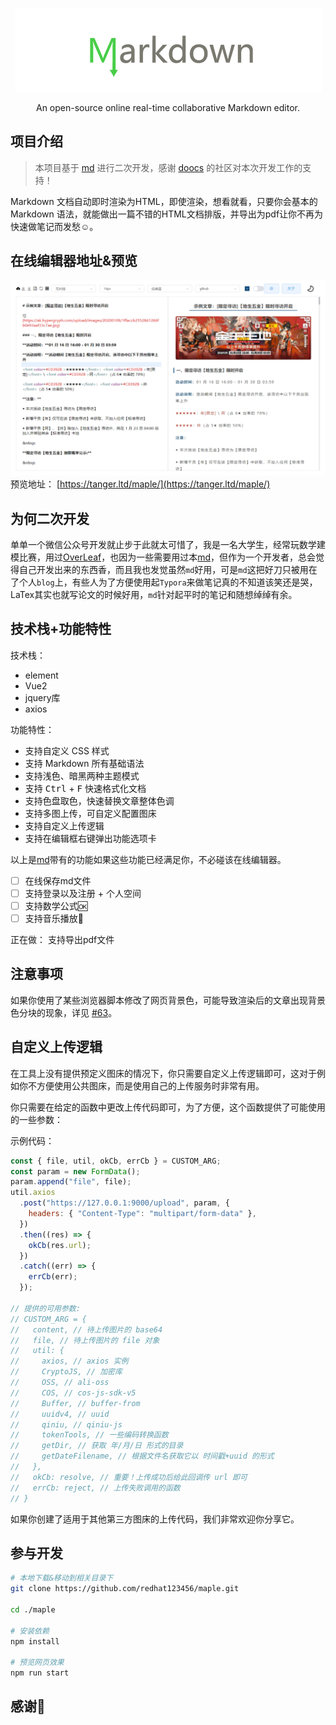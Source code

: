 <div align="center">

[![maple](./image/logo-2.png)](https://github.com/redhat123456/maple)

</div>

<p align="center">An open-source online real-time collaborative Markdown editor.</p>

## 项目介绍

> 本项目基于 [md](https://github.com/doocs/md) 进行二次开发，感谢 [doocs](https://github.com/doocs) 的社区对本次开发工作的支持！

Markdown 文档自动即时渲染为HTML，即使渲染，想看就看，只要你会基本的 Markdown 语法，就能做出一篇不错的HTML文档排版，并导出为pdf让你不再为快速做笔记而发愁☺。

## 在线编辑器地址&预览
![](./image/1.png)
预览地址： [https://tanger.ltd/maple/](https://tanger.ltd/maple/)



## 为何二次开发

单单一个微信公众号开发就止步于此就太可惜了，我是一名大学生，经常玩数学建模比赛，用过[OverLeaf]()，也因为一些需要用过本[md](https://github.com/doocs/md)，但作为一个开发者，总会觉得自己开发出来的东西香，而且我也发觉虽然`md`好用，可是`md`这把好刀只被用在了个人`blog`上，有些人为了方便使用起`Typora`来做笔记真的不知道该笑还是哭，LaTex其实也就写论文的时候好用，`md`针对起平时的笔记和随想绰绰有余。

## 技术栈+功能特性

技术栈：

  - element
  - Vue2
  - jquery库
  - axios

功能特性：

-  支持自定义 CSS 样式
-  支持 Markdown 所有基础语法
-  支持浅色、暗黑两种主题模式
-  支持 <kbd>Ctrl</kbd> + <kbd>F</kbd> 快速格式化文档
-  支持色盘取色，快速替换文章整体色调
-  支持多图上传，可自定义配置图床
-  支持自定义上传逻辑
-  支持在编辑框右键弹出功能选项卡

以上是[md](https://github.com/doocs/md)带有的功能如果这些功能已经满足你，不必碰该在线编辑器。

- [ ] 在线保存md文件
- [ ] 支持登录以及注册 + 个人空间
- [ ] 支持数学公式🆗
- [ ] 支持音乐播放🎵

正在做：
  支持导出pdf文件



## 注意事项

如果你使用了某些浏览器脚本修改了网页背景色，可能导致渲染后的文章出现背景色分块的现象，详见 [#63](https://github.com/doocs/md/issues/63)。

## 自定义上传逻辑

在工具上没有提供预定义图床的情况下，你只需要自定义上传逻辑即可，这对于例如你不方便使用公共图床，而是使用自己的上传服务时非常有用。

你只需要在给定的函数中更改上传代码即可，为了方便，这个函数提供了可能使用的一些参数：

示例代码：

```js
const { file, util, okCb, errCb } = CUSTOM_ARG;
const param = new FormData();
param.append("file", file);
util.axios
  .post("https://127.0.0.1:9000/upload", param, {
    headers: { "Content-Type": "multipart/form-data" },
  })
  .then((res) => {
    okCb(res.url);
  })
  .catch((err) => {
    errCb(err);
  });

// 提供的可用参数:
// CUSTOM_ARG = {
//   content, // 待上传图片的 base64
//   file, // 待上传图片的 file 对象
//   util: {
//     axios, // axios 实例
//     CryptoJS, // 加密库
//     OSS, // ali-oss
//     COS, // cos-js-sdk-v5
//     Buffer, // buffer-from
//     uuidv4, // uuid
//     qiniu, // qiniu-js
//     tokenTools, // 一些编码转换函数
//     getDir, // 获取 年/月/日 形式的目录
//     getDateFilename, // 根据文件名获取它以 时间戳+uuid 的形式
//   },
//   okCb: resolve, // 重要！上传成功后给此回调传 url 即可
//   errCb: reject, // 上传失败调用的函数
// }
```

如果你创建了适用于其他第三方图床的上传代码，我们非常欢迎你分享它。

## 参与开发



```sh
# 本地下载&移动到相关目录下
git clone https://github.com/redhat123456/maple.git

cd ./maple

# 安装依赖
npm install

# 预览网页效果
npm run start


```


## 感谢🎈


